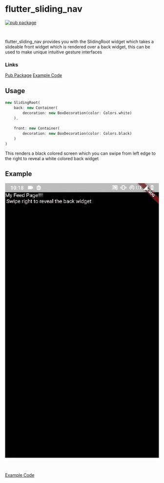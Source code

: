 # flutter_sliding_nav
[![pub package](https://img.shields.io/pub/v/flutter_sliding_nav.svg)](https://pub.dartlang.org/packages/flutter_sliding_nav)

<br>

flutter_sliding_nav provides you with the SlidingRoot widget which takes a slideable front widget which is rendered over a back widget, this can be used to make unique intuitive gesture interfaces

### Links
[Pub Package](https://pub.dartlang.org/packages/flutter_sliding_nav)
[Example Code](https://github.com/AndrewBastin/flutter_sliding_nav/tree/master/example)

## Usage
```dart
new SlidingRoot(
    back: new Container(
        decoration: new BoxDecoration(color: Colors.white)
    ),

    front: new Container(
        decoration: new BoxDecoration(color: Colors.black)
    )
)
```
This renders a black colored screen which you can swipe from left edge to the right to reveal a white colored back widget

## Example

![GIF](art/example.gif)

<br>

[Example Code](https://github.com/AndrewBastin/flutter_sliding_nav/tree/master/example)